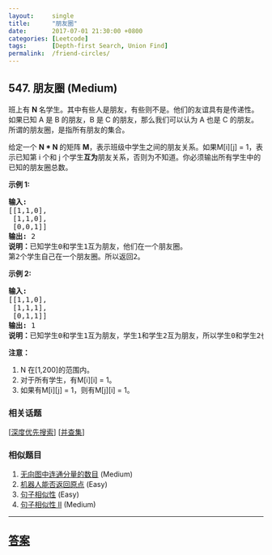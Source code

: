```yaml
---
layout:     single
title:      "朋友圈"
date:       2017-07-01 21:30:00 +0800
categories: [Leetcode]
tags:       [Depth-first Search, Union Find]
permalink:  /friend-circles/
---
```


## 547. 朋友圈 (Medium)

<p>班上有&nbsp;<strong>N&nbsp;</strong>名学生。其中有些人是朋友，有些则不是。他们的友谊具有是传递性。如果已知 A 是 B&nbsp;的朋友，B 是 C&nbsp;的朋友，那么我们可以认为 A 也是 C&nbsp;的朋友。所谓的朋友圈，是指所有朋友的集合。</p>

<p>给定一个&nbsp;<strong>N * N&nbsp;</strong>的矩阵&nbsp;<strong>M</strong>，表示班级中学生之间的朋友关系。如果M[i][j] = 1，表示已知第 i 个和 j 个学生<strong>互为</strong>朋友关系，否则为不知道。你必须输出所有学生中的已知的朋友圈总数。</p>

<p><strong>示例 1:</strong></p>

<pre>
<strong>输入:</strong> 
[[1,1,0],
 [1,1,0],
 [0,0,1]]
<strong>输出:</strong> 2 
<strong>说明：</strong>已知学生0和学生1互为朋友，他们在一个朋友圈。
第2个学生自己在一个朋友圈。所以返回2。
</pre>

<p><strong>示例 2:</strong></p>

<pre>
<strong>输入:</strong> 
[[1,1,0],
 [1,1,1],
 [0,1,1]]
<strong>输出:</strong> 1
<strong>说明：</strong>已知学生0和学生1互为朋友，学生1和学生2互为朋友，所以学生0和学生2也是朋友，所以他们三个在一个朋友圈，返回1。
</pre>

<p><strong>注意：</strong></p>

<ol>
	<li>N 在[1,200]的范围内。</li>
	<li>对于所有学生，有M[i][i] = 1。</li>
	<li>如果有M[i][j] = 1，则有M[j][i] = 1。</li>
</ol>

### 相关话题
  [[深度优先搜索](https://github.com/openset/leetcode/tree/master/tag/depth-first-search/README.md)]
  [[并查集](https://github.com/openset/leetcode/tree/master/tag/union-find/README.md)]

### 相似题目
  1. [无向图中连通分量的数目](/number-of-connected-components-in-an-undirected-graph) (Medium)
  1. [机器人能否返回原点](/robot-return-to-origin) (Easy)
  1. [句子相似性](/sentence-similarity) (Easy)
  1. [句子相似性 II](/sentence-similarity-ii) (Medium)

---

## [答案](https://github.com/openset/leetcode/tree/master/problems/friend-circles)
